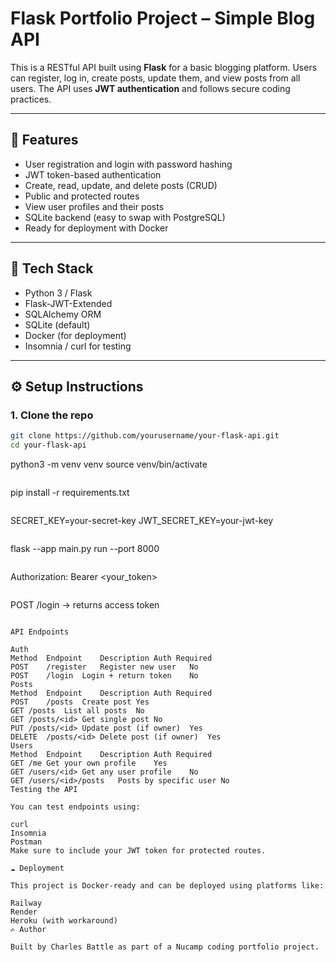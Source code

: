 # Flask Portfolio Project – Simple Blog API

This is a RESTful API built using **Flask** for a basic blogging platform. Users can register, log in, create posts, update them, and view posts from all users. The API uses **JWT authentication** and follows secure coding practices.

---

## 🚀 Features

- User registration and login with password hashing
- JWT token-based authentication
- Create, read, update, and delete posts (CRUD)
- Public and protected routes
- View user profiles and their posts
- SQLite backend (easy to swap with PostgreSQL)
- Ready for deployment with Docker

---

## 🧰 Tech Stack

- Python 3 / Flask
- Flask-JWT-Extended
- SQLAlchemy ORM
- SQLite (default)
- Docker (for deployment)
- Insomnia / curl for testing

---

## ⚙️ Setup Instructions

### 1. Clone the repo

```bash
git clone https://github.com/yourusername/your-flask-api.git
cd your-flask-api

```
python3 -m venv venv
source venv/bin/activate
```
```
pip install -r requirements.txt
```
```
SECRET_KEY=your-secret-key
JWT_SECRET_KEY=your-jwt-key
```
```
flask --app main.py run --port 8000
```

```
Authorization: Bearer <your_token>
```
```
POST /login → returns access token
```

API Endpoints

Auth
Method	Endpoint	Description	Auth Required
POST	/register	Register new user	No
POST	/login	Login + return token	No
Posts
Method	Endpoint	Description	Auth Required
POST	/posts	Create post	Yes
GET	/posts	List all posts	No
GET	/posts/<id>	Get single post	No
PUT	/posts/<id>	Update post (if owner)	Yes
DELETE	/posts/<id>	Delete post (if owner)	Yes
Users
Method	Endpoint	Description	Auth Required
GET	/me	Get your own profile	Yes
GET	/users/<id>	Get any user profile	No
GET	/users/<id>/posts	Posts by specific user No
Testing the API

You can test endpoints using:

curl
Insomnia
Postman
Make sure to include your JWT token for protected routes.

☁️ Deployment

This project is Docker-ready and can be deployed using platforms like:

Railway
Render
Heroku (with workaround)
✍️ Author

Built by Charles Battle as part of a Nucamp coding portfolio project.
